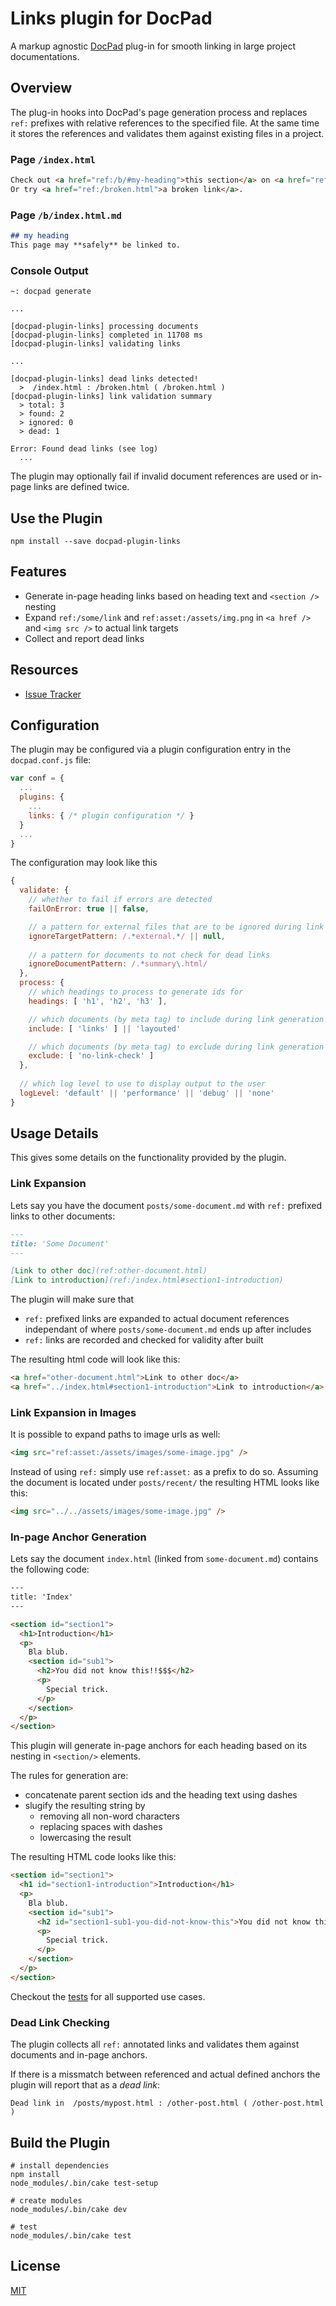 # Links plugin for DocPad

A markup agnostic [DocPad](http://docpad.org) plug-in for smooth linking in large project documentations.


## Overview

The plug-in hooks into DocPad's page generation process and replaces `ref:` prefixes with relative references to the specified file.
At the same time it stores the references and validates them against existing files in a project.


### Page `/index.html`

```html
Check out <a href="ref:/b/#my-heading">this section</a> on <a href="ref:/b/">the other page</a>.
Or try <a href="ref:/broken.html">a broken link</a>.
```


### Page `/b/index.html.md`

```markdown
## my heading
This page may **safely** be linked to.
```


### Console Output

```
~: docpad generate

...

[docpad-plugin-links] processing documents
[docpad-plugin-links] completed in 11708 ms
[docpad-plugin-links] validating links

...

[docpad-plugin-links] dead links detected!
  >  /index.html : /broken.html ( /broken.html )
[docpad-plugin-links] link validation summary
  > total: 3
  > found: 2
  > ignored: 0
  > dead: 1

Error: Found dead links (see log)
  ...
```

The plugin may optionally fail if invalid document references are used or in-page links are defined twice. 


## Use the Plugin

```
npm install --save docpad-plugin-links
```


## Features

* Generate in-page heading links based on heading text and `<section />` nesting
* Expand `ref:/some/link` and `ref:asset:/assets/img.png` in `<a href />` and `<img src />` to actual link targets
* Collect and report dead links


## Resources

* [Issue Tracker](https://github.com/camunda/docpad-plugin-links/issues)


## Configuration

The plugin may be configured via a plugin configuration entry in the `docpad.conf.js` file:

```javascript
var conf = {
  ...
  plugins: {
    ...
    links: { /* plugin configuration */ }
  }
  ...
}
```

The configuration may look like this

```javascript
{
  validate: {
    // whether to fail if errors are detected
    failOnError: true || false, 

    // a pattern for external files that are to be ignored during link checking
    ignoreTargetPattern: /.*external.*/ || null,
    
    // a pattern for documents to not check for dead links
    ignoreDocumentPattern: /.*summary\.html/
  },
  process: {
    // which headings to process to generate ids for
    headings: [ 'h1', 'h2', 'h3' ],

    // which documents (by meta tag) to include during link generation
    include: [ 'links' ] || 'layouted'

    // which documents (by meta tag) to exclude during link generation
    exclude: [ 'no-link-check' ]
  },
  
  // which log level to use to display output to the user
  logLevel: 'default' || 'performance' || 'debug' || 'none'
}
```


## Usage Details

This gives some details on the functionality provided by the plugin.

### Link Expansion

Lets say you have the document `posts/some-document.md` with `ref:` prefixed links to other documents:

```markdown
---
title: 'Some Document'
---

[Link to other doc](ref:other-document.html)
[Link to introduction](ref:/index.html#section1-introduction)
```

The plugin will make sure that

*   `ref:` prefixed links are expanded to actual document references independant of where `posts/some-document.md` ends up after includes
*   `ref:` links are recorded and checked for validity after built

The resulting html code will look like this:

```html
<a href="other-document.html">Link to other doc</a>
<a href="../index.html#section1-introduction">Link to introduction</a>
```

### Link Expansion in Images

It is possible to expand paths to image urls as well:

```html
<img src="ref:asset:/assets/images/some-image.jpg" />
```

Instead of using `ref:` simply use `ref:asset:` as a prefix to do so. Assuming the document is located under `posts/recent/` the resulting HTML looks like this:

```html
<img src="../../assets/images/some-image.jpg" />
```

### In-page Anchor Generation

Lets say the document `index.html` (linked from `some-document.md`) contains the following code:

```html
---
title: 'Index'
---

<section id="section1">
  <h1>Introduction</h1>
  <p>
    Bla blub.
    <section id="sub1">
      <h2>You did not know this!!$$$</h2>
      <p>
        Special trick.
      </p>
    </section>
  </p>
</section>
```

This plugin will generate in-page anchors for each heading based on its nesting in `<section/>` elements. 

The rules for generation are:

*   concatenate parent section ids and the heading text using dashes
*   slugify the resulting string by
    * removing all non-word characters
    * replacing spaces with dashes
    * lowercasing the result

The resulting HTML code looks like this:

```html
<section id="section1">
  <h1 id="section1-introduction">Introduction</h1>
  <p>
    Bla blub.
    <section id="sub1">
      <h2 id="section1-sub1-you-did-not-know-this">You did not know this!!$$$</h2>
      <p>
        Special trick.
      </p>
    </section>
  </p>
</section>
```

Checkout the [tests](https://github.com/camunda/docpad-plugin-links/tree/master/test/src) for all supported use cases.

### Dead Link Checking

The plugin collects all `ref:` annotated links and validates them against documents and in-page anchors.

If there is a missmatch between referenced and actual defined anchors the plugin will report that as a *dead link*:

```
Dead link in  /posts/mypost.html : /other-post.html ( /other-post.html )
```


## Build the Plugin

```
# install dependencies
npm install
node_modules/.bin/cake test-setup

# create modules
node_modules/.bin/cake dev

# test
node_modules/.bin/cake test
```


## License

[MIT](http://creativecommons.org/licenses/MIT/)
